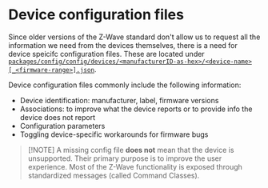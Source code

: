 # Device configuration files

Since older versions of the Z-Wave standard don't allow us to request all the information we need from the devices themselves, there is a need for device speicifc configuration files. These are located under [`packages/config/config/devices/<manufacturerID-as-hex>/<device-name>[_<firmware-range>].json`](https://github.com/zwave-js/node-zwave-js/tree/master/packages/config/config).

Device configuration files commonly include the following information:

-   Device identification: manufacturer, label, firmware versions
-   Associations: to improve what the device reports or to provide info the device does not report
-   Configuration parameters
-   Toggling device-specific workarounds for firmware bugs

> [!NOTE] A missing config file **does not** mean that the device is unsupported. Their primary purpose is to improve the user experience. Most of the Z-Wave functionality is exposed through standardized messages (called Command Classes).
